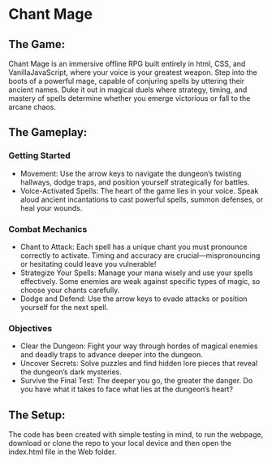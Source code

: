 # Chant Mage

## The Game:
Chant Mage is an immersive offline RPG built entirely in html, CSS, and VanillaJavaScript, where your voice is your greatest weapon.
Step into the boots of a powerful mage, capable of conjuring spells by uttering their ancient names.
Duke it out in magical duels where strategy, timing, and mastery of spells determine whether you emerge victorious or fall to the arcane chaos.

## The Gameplay:
### Getting Started
* Movement: Use the arrow keys to navigate the dungeon’s twisting hallways, dodge traps, and position yourself strategically for battles.
* Voice-Activated Spells: The heart of the game lies in your voice. Speak aloud ancient incantations to cast powerful spells, summon defenses, or heal your wounds.
### Combat Mechanics
* Chant to Attack: Each spell has a unique chant you must pronounce correctly to activate. Timing and accuracy are crucial—mispronouncing or hesitating could leave you vulnerable!
* Strategize Your Spells: Manage your mana wisely and use your spells effectively. Some enemies are weak against specific types of magic, so choose your chants carefully.
* Dodge and Defend: Use the arrow keys to evade attacks or position yourself for the next spell.
### Objectives
* Clear the Dungeon: Fight your way through hordes of magical enemies and deadly traps to advance deeper into the dungeon.
* Uncover Secrets: Solve puzzles and find hidden lore pieces that reveal the dungeon’s dark mysteries.
* Survive the Final Test: The deeper you go, the greater the danger. Do you have what it takes to face what lies at the dungeon’s heart?

## The Setup:
The code has been created with simple testing in mind, to run the webpage, download or clone the repo to your local device
and then open the index.html file in the Web folder.